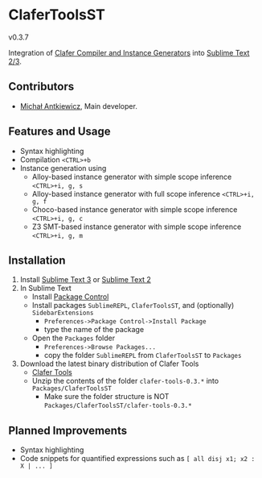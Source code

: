 ClaferToolsST
=============

v0.3.7

Integration of [Clafer Compiler and Instance Generators](http://clafer.org) into [Sublime Text 2/3](http://www.sublimetext.com/).

Contributors
------------

* [Michał Antkiewicz](http://gsd.uwaterloo.ca/mantkiew), Main developer.

Features and Usage
------------------

* Syntax highlighting
* Compilation `<CTRL>+b`
* Instance generation using
   * Alloy-based instance generator with simple scope inference `<CTRL>+i, g, s`
   * Alloy-based instance generator with full scope inference `<CTRL>+i, g, f`
   * Choco-based instance generator with simple scope inference `<CTRL>+i, g, c`
   * Z3 SMT-based instance generator with simple scope inference `<CTRL>+i, g, m`

Installation
------------

1. Install [Sublime Text 3](http://www.sublimetext.com/3) or [Sublime Text 2](http://www.sublimetext.com/2)
2. In Sublime Text
   * Install [Package Control](https://sublime.wbond.net/installation)
   * Install packages `SublimeREPL`, `ClaferToolsST`, and (optionally) `SidebarExtensions` 
      * `Preferences->Package Control->Install Package` 
      * type the name of the package
   * Open the `Packages` folder 
      * `Preferences->Browse Packages...`
      * copy the folder `SublimeREPL` from `ClaferToolsST` to `Packages`
3. Download the latest binary distribution of Clafer Tools
   * [Clafer Tools](http://gsd.uwaterloo.ca/clafer-tools-binary-distributions)
   * Unzip the contents of the folder `clafer-tools-0.3.*` into `Packages/ClaferToolsST`
      * Make sure the folder structure is NOT `Packages/ClaferToolsST/clafer-tools-0.3.*`

Planned Improvements
--------------------

* Syntax highlighting
* Code snippets for quantified expressions such as `[ all disj x1; x2 : X | ... ]`